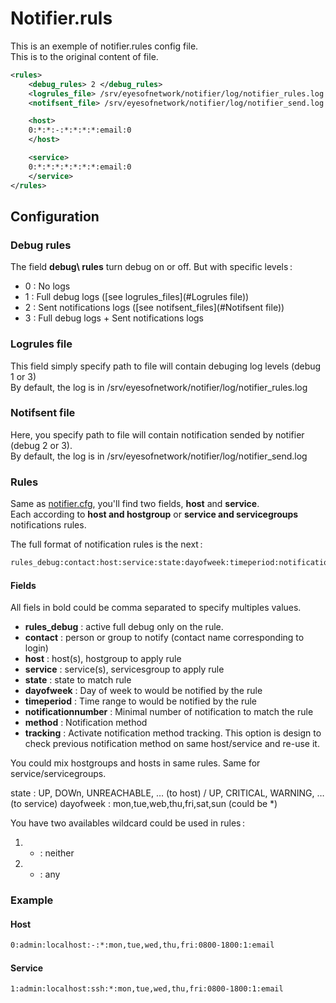 # Notifier.ruls
This is an exemple of notifier.rules config file.  
This is to the original content of file.
```xml
<rules>
    <debug_rules> 2 </debug_rules> 
    <logrules_file> /srv/eyesofnetwork/notifier/log/notifier_rules.log </logrules_file>
    <notifsent_file> /srv/eyesofnetwork/notifier/log/notifier_send.log </notifsent_file>

    <host>
    0:*:*:-:*:*:*:*:email:0
    </host>

    <service>
    0:*:*:*:*:*:*:*:email:0
    </service>
</rules>
```

## Configuration

### Debug rules
The field **debug\ rules** turn debug on or off. But with specific levels :
 * 0 : No logs
 * 1 : Full debug logs ([see logrules\_files](#Logrules file))
 * 2 : Sent notifications logs ([see notifsent\_files](#Notifsent file))
 * 3 : Full debug logs + Sent notifications logs

### Logrules file
This field simply specify path to file will contain debuging log levels (debug 1 or 3)  
By default, the log is in /srv/eyesofnetwork/notifier/log/notifier\_rules.log

### Notifsent file
Here, you specify path to file will contain notification sended by notifier (debug 2 or 3).  
By default, the log is in /srv/eyesofnetwork/notifier/log/notifier\_send.log

### Rules
Same as [notifier.cfg](./notifier.cfg.md), you'll find two fields, **host** and **service**.  
Each according to **host and hostgroup** or **service and servicegroups** notifications rules.

The full format of notification rules is the next :
```xml
rules_debug:contact:host:service:state:dayofweek:timeperiod:notificationnumber:method:tracking
```

#### Fields
All fiels in bold could be comma separated to specify multiples values.
 * __rules\_debug__ : active full debug only on the rule.
 * __**contact**__ : person or group to notify (contact name corresponding to login)
 * __**host**__ : host(s), hostgroup to apply rule
 * __**service**__ : service(s), servicesgroup to apply rule
 * __**state**__ : state to match rule
 * __**dayofweek**__ : Day of week to would be notified by the rule
 * __**timeperiod**__ : Time range to would be notified by the rule 
 * __**notificationnumber**__ : Minimal number of notification to match the rule
 * __**method**__ : Notification method
 * __tracking__ : Activate notification method tracking. This option is design to check previous notification method on same host/service and re-use it.

You could mix hostgroups and hosts in same rules. Same for service/servicegroups.

state : UP, DOWn, UNREACHABLE, … (to host) / UP, CRITICAL, WARNING, … (to service)
dayofweek : mon,tue,web,thu,fri,sat,sun (could be \*)

You have two availables wildcard could be used in rules :
 1. - : neither
 2. * : any

### Example
#### Host
```xml
0:admin:localhost:-:*:mon,tue,wed,thu,fri:0800-1800:1:email
```
#### Service
```xml
1:admin:localhost:ssh:*:mon,tue,wed,thu,fri:0800-1800:1:email
```

